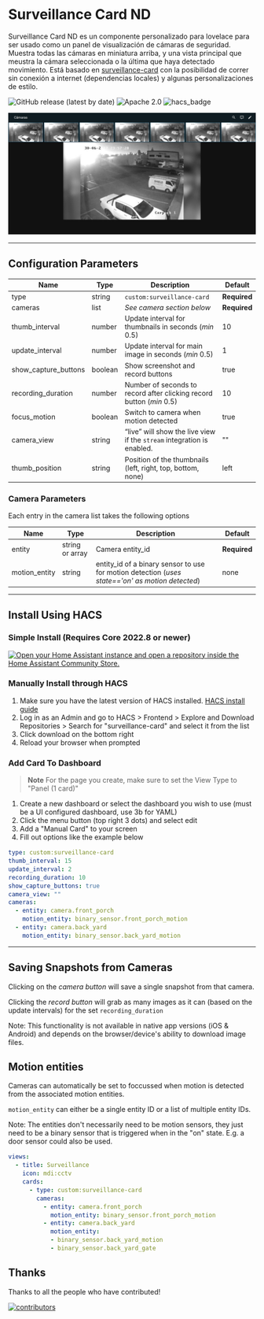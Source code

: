 # Surveillance Card ND

Surveillance Card ND es un componente personalizado para lovelace para ser usado como un panel de visualización de cámaras de seguridad. Muestra todas las cámaras en miniatura arriba, y una vista principal que meustra la cámara seleccionada o la última que haya detectado movimiento. Está basado en [surveillance-card](https://github.com/custom-cards/surveillance-card) con la posibilidad de correr sin conexión a internet (dependencias locales) y algunas personalizaciones de estilo.

![GitHub release (latest by date)](https://img.shields.io/github/v/release/custom-cards/surveillance-card?color=green&display_name=tag&style=for-the-badge)
![Apache 2.0](https://img.shields.io/github/license/custom-cards/surveillance-card?color=blue&style=for-the-badge)
![hacs_badge](https://img.shields.io/badge/HACS-Default-blue.svg?style=for-the-badge)

![Screenshot](/surveillancecard.jpg)

---

## Configuration Parameters

| Name | Type | Description | Default
| ---- | ---- | ----------- | -------
| type | string | `custom:surveillance-card` | **Required**
| cameras | list | _See camera section below_ | **Required**
| thumb_interval | number | Update interval for thumbnails in seconds (_min_ 0.5) | 10
| update_interval | number | Update interval for main image in seconds (_min_ 0.5) | 1
| show_capture_buttons | boolean | Show screenshot and record buttons | true
| recording_duration | number | Number of seconds to record after clicking record button (_min_ 0.5) | 10
| focus_motion | boolean | Switch to camera when motion detected | true
| camera_view | string | “live” will show the live view if  the `stream` integration is enabled. | ""
| thumb_position | string | Position of the thumbnails (left, right, top, bottom, none) | left

### Camera Parameters

Each entry in the camera list takes the following options

| Name | Type | Description | Default
| ---- | ---- | ----------- | -------
| entity | string or array | Camera entity_id | **Required**
| motion_entity | string | entity_id of a binary sensor to use for motion detection (_uses state=='on' as motion detected_) | none

---

## Install Using HACS

### Simple Install (Requires Core 2022.8 or newer)

[![Open your Home Assistant instance and open a repository inside the Home Assistant Community Store.](https://img.shields.io/badge/HACS-Install-blue?style=for-the-badge)](https://my.home-assistant.io/redirect/hacs_repository/?owner=custom-cards&repository=custom-cards%2Fsurveillance-card)

### Manually Install through HACS

1. Make sure you have the latest version of HACS installed. [HACS install guide](https://hacs.xyz/docs/setup/prerequisites)
2. Log in as an Admin and go to HACS > Frontend > Explore and Download Repositories > Search for "surveillance-card" and select it from the list
3. Click download on the bottom right
4. Reload your browser when prompted

### Add Card To Dashboard

> **Note** For the page you create, make sure to set the View Type to "Panel (1 card)"

1. Create a new dashboard or select the dashboard you wish to use (must be a UI configured dashboard, use 3b for YAML)
2. Click the menu button (top right 3 dots) and select edit
3. Add a "Manual Card" to your screen
4. Fill out options like the example below

```yaml
type: custom:surveillance-card
thumb_interval: 15
update_interval: 2
recording_duration: 10
show_capture_buttons: true
camera_view: ""
cameras:
  - entity: camera.front_porch
    motion_entity: binary_sensor.front_porch_motion
  - entity: camera.back_yard
    motion_entity: binary_sensor.back_yard_motion
```

---

## Saving Snapshots from Cameras

Clicking on the _camera button_ will save a single snapshot from that camera.

Clicking the _record button_ will grab as many images as it can (based on the update intervals) for the set `recording_duration`

Note: This functionality is not available in native app versions (iOS & Android) and depends on the browser/device's ability to download image files.

## Motion entities

Cameras can automatically be set to foccussed when motion is detected from the associated motion entities.

`motion_entity` can either be a single entity ID or a list of multiple entity IDs.

Note: The entities don't necessarily need to be motion sensors, they just need to be a binary sensor that is triggered when in the "on" state. E.g. a door sensor could also be used.

```yaml
views:
  - title: Surveillance
    icon: mdi:cctv
    cards:
      - type: custom:surveillance-card
        cameras:
          - entity: camera.front_porch
            motion_entity: binary_sensor.front_porch_motion
          - entity: camera.back_yard
            motion_entity:
            - binary_sensor.back_yard_motion
            - binary_sensor.back_yard_gate

```

## Thanks

Thanks to all the people who have contributed!

[![contributors](https://contributors-img.web.app/image?repo=custom-cards/surveillance-card)](https://github.com/custom-cards/surveillance-card/graphs/contributors)
